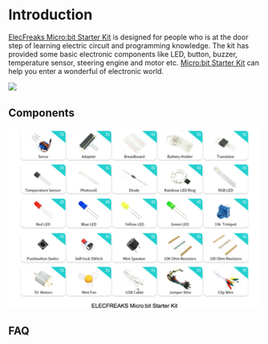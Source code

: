 # Introduction

[ElecFreaks Micro:bit Starter Kit](https://www.elecfreaks.com/micro-bit-starter-kit.html) is designed for people who is at the door step of learning electric circuit and programming knowledge. 
The kit has provided some basic electronic components like LED, button, buzzer, temperature sensor, steering engine and motor etc. 
[Micro:bit Starter Kit](https://www.elecfreaks.com/micro-bit-starter-kit.html)  can help you enter a wonderful of electronic world.

![](./images/XpixeEF.jpg)

## Components

![](./images/Micro-bit-Starter-Kit-01.png)

## FAQ

